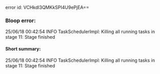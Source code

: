 error id: VCHkdI3QMKkSPI4U9ePjEA==
### Bloop error:

25/06/18 00:42:54 INFO TaskSchedulerImpl: Killing all running tasks in stage 11: Stage finished
#### Short summary: 

25/06/18 00:42:54 INFO TaskSchedulerImpl: Killing all running tasks in stage 11: Stage finished